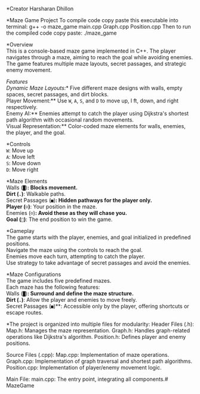  *Creator
    Harsharan Dhillon
   


 *Maze Game Project
 To compile code copy paste this executable into terminal: g++ -o maze_game main.cpp Graph.cpp Position.cpp
 Then to run the compiled code copy paste: ./maze_game

*Overview  
This is a console-based maze game implemented in C++. The player navigates through a maze, aiming to reach the goal while avoiding enemies. The game features multiple maze layouts, secret passages, and strategic enemy movement.  

*Features  
 Dynamic Maze Layouts:** Five different maze designs with walls, empty spaces, secret passages, and dirt blocks.  
 Player Movement:** Use `W`, `A`, `S`, and `D` to move up, l
 ft, down, and right respectively.  
 Enemy AI:** Enemies attempt to catch the player using Dijkstra's shortest path algorithm with occasional random movements.  
 Visual Representation:** Color-coded maze elements for walls, enemies, the player, and the goal.  

*Controls  
`W`: Move up  
`A`: Move left  
`S`: Move down  
`D`: Move right  

*Maze Elements  
Walls (`█`)**: Blocks movement.  
Dirt (`.`)**: Walkable paths.  
Secret Passages (`■`)**: Hidden pathways for the player only.  
Player (`☺`)**: Your position in the maze.  
Enemies (`☹`)**: Avoid these as they will chase you.  
Goal (`🏁`)**: The end position to win the game.  

*Gameplay  
The game starts with the player, enemies, and goal initialized in predefined positions.  
Navigate the maze using the controls to reach the goal.  
Enemies move each turn, attempting to catch the player.  
Use strategy to take advantage of secret passages and avoid the enemies.  

*Maze Configurations  
The game includes five predefined mazes.  
Each maze has the following features:  
Walls (`█`)**: Surround and define the maze structure.  
Dirt (`.`)**: Allow the player and enemies to move freely.  
Secret Passages (`■`)**: Accessible only by the player, offering shortcuts or escape routes.  

*The project is organized into multiple files for modularity:
Header Files (.h):
Map.h: Manages the maze representation.
Graph.h: Handles graph-related operations like Dijkstra's algorithm.
Position.h: Defines player and enemy positions.

Source Files (.cpp):
Map.cpp: Implementation of maze operations.
Graph.cpp: Implementation of graph traversal and shortest path algorithms.
Position.cpp: Implementation of player/enemy movement logic.

Main File:
main.cpp: The entry point, integrating all components.# MazeGame
